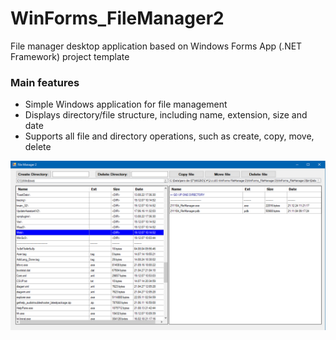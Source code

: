 # WinForms_FileManager2
File manager desktop application based on Windows Forms App (.NET Framework) project template

### Main features

* Simple Windows application for file management
* Displays directory/file structure, including name, extension, size and date
* Supports all file and directory operations, such as create, copy, move, delete

<p align="left">
  <img src="Documentation/File Manager2.png" alt="File Manager 2" title="File Manager 2" />
</p>
